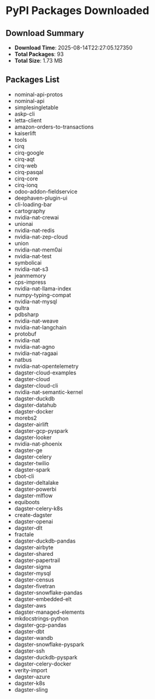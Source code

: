 # PyPI Packages Downloaded

## Download Summary
- **Download Time**: 2025-08-14T22:27:05.127350
- **Total Packages**: 93
- **Total Size**: 1.73 MB

## Packages List
- nominal-api-protos
- nominal-api
- simplesingletable
- askp-cli
- letta-client
- amazon-orders-to-transactions
- kaiserlift
- tools
- cirq
- cirq-google
- cirq-aqt
- cirq-web
- cirq-pasqal
- cirq-core
- cirq-ionq
- odoo-addon-fieldservice
- deephaven-plugin-ui
- cli-loading-bar
- cartography
- nvidia-nat-crewai
- unionai
- nvidia-nat-redis
- nvidia-nat-zep-cloud
- union
- nvidia-nat-mem0ai
- nvidia-nat-test
- symbolicai
- nvidia-nat-s3
- jeanmemory
- cps-impress
- nvidia-nat-llama-index
- numpy-typing-compat
- nvidia-nat-mysql
- qultra
- pdbsharp
- nvidia-nat-weave
- nvidia-nat-langchain
- protobuf
- nvidia-nat
- nvidia-nat-agno
- nvidia-nat-ragaai
- natbus
- nvidia-nat-opentelemetry
- dagster-cloud-examples
- dagster-cloud
- dagster-cloud-cli
- nvidia-nat-semantic-kernel
- dagster-duckdb
- dagster-datahub
- dagster-docker
- morebs2
- dagster-airlift
- dagster-gcp-pyspark
- dagster-looker
- nvidia-nat-phoenix
- dagster-ge
- dagster-celery
- dagster-twilio
- dagster-spark
- cbot-cli
- dagster-deltalake
- dagster-powerbi
- dagster-mlflow
- equiboots
- dagster-celery-k8s
- create-dagster
- dagster-openai
- dagster-dlt
- fractale
- dagster-duckdb-pandas
- dagster-airbyte
- dagster-shared
- dagster-papertrail
- dagster-sigma
- dagster-mysql
- dagster-census
- dagster-fivetran
- dagster-snowflake-pandas
- dagster-embedded-elt
- dagster-aws
- dagster-managed-elements
- mkdocstrings-python
- dagster-gcp-pandas
- dagster-dbt
- dagster-wandb
- dagster-snowflake-pyspark
- dagster-ssh
- dagster-duckdb-pyspark
- dagster-celery-docker
- verity-import
- dagster-azure
- dagster-k8s
- dagster-sling
